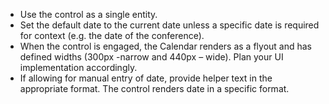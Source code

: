 - Use the control as a single entity.
- Set the default date to the current date unless a specific date is required for context (e.g. the date of the conference).
- When the control is engaged, the Calendar renders as a flyout and has defined widths (300px -narrow and 440px – wide). Plan your UI implementation accordingly.
- If allowing for manual entry of date, provide helper text in the appropriate format. The control renders date in a specific format.
